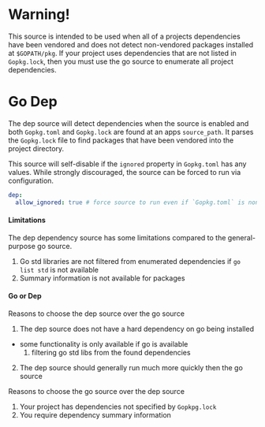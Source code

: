 # Warning!
This source is intended to be used when all of a projects dependencies have been vendored and does not detect non-vendored packages installed at `$GOPATH/pkg`.  If your project uses dependencies that are not listed in `Gopkg.lock`, then you must use the go source to enumerate all project dependencies.

# Go Dep

The dep source will detect dependencies when the source is enabled and both `Gopkg.toml` and `Gopkg.lock` are found at an apps `source_path`.  It
parses the `Gopkg.lock` file to find packages that have been vendored into the project directory.

This source will self-disable if the `ignored` property in `Gopkg.toml` has any values.  While strongly discouraged, the source can be forced to run
via configuration.

```yml
dep:
  allow_ignored: true # force source to run even if `Gopkg.toml` is non-empty
```

#### Limitations

The dep dependency source has some limitations compared to the general-purpose go source.
1. Go std libraries are not filtered from enumerated dependencies if `go list std` is not available
2. Summary information is not available for packages

#### Go or Dep

Reasons to choose the dep source over the go source
1. The dep source does not have a hard dependency on go being installed
  - some functionality is only available if go is available
    1. filtering go std libs from the found dependencies
2. The dep source should generally run much more quickly then the go source

Reasons to choose the go source over the dep source
1. Your project has dependencies not specified by `Gopkpg.lock`
2. You require dependency summary information
